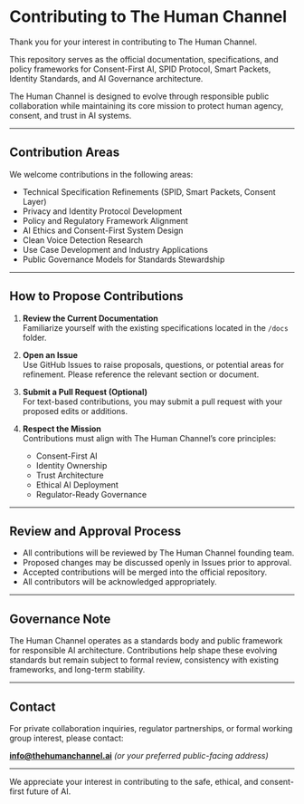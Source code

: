 # Contributing to The Human Channel

Thank you for your interest in contributing to The Human Channel.

This repository serves as the official documentation, specifications, and policy frameworks for Consent-First AI, SPID Protocol, Smart Packets, Identity Standards, and AI Governance architecture.

The Human Channel is designed to evolve through responsible public collaboration while maintaining its core mission to protect human agency, consent, and trust in AI systems.

---

## Contribution Areas

We welcome contributions in the following areas:

- Technical Specification Refinements (SPID, Smart Packets, Consent Layer)
- Privacy and Identity Protocol Development
- Policy and Regulatory Framework Alignment
- AI Ethics and Consent-First System Design
- Clean Voice Detection Research
- Use Case Development and Industry Applications
- Public Governance Models for Standards Stewardship

---

## How to Propose Contributions

1. **Review the Current Documentation**  
   Familiarize yourself with the existing specifications located in the `/docs` folder.

2. **Open an Issue**  
   Use GitHub Issues to raise proposals, questions, or potential areas for refinement. Please reference the relevant section or document.

3. **Submit a Pull Request (Optional)**  
   For text-based contributions, you may submit a pull request with your proposed edits or additions.

4. **Respect the Mission**  
   Contributions must align with The Human Channel’s core principles:
   - Consent-First AI
   - Identity Ownership
   - Trust Architecture
   - Ethical AI Deployment
   - Regulator-Ready Governance

---

## Review and Approval Process

- All contributions will be reviewed by The Human Channel founding team.
- Proposed changes may be discussed openly in Issues prior to approval.
- Accepted contributions will be merged into the official repository.
- All contributors will be acknowledged appropriately.

---

## Governance Note

The Human Channel operates as a standards body and public framework for responsible AI architecture. Contributions help shape these evolving standards but remain subject to formal review, consistency with existing frameworks, and long-term stability.

---

## Contact

For private collaboration inquiries, regulator partnerships, or formal working group interest, please contact:

**info@thehumanchannel.ai** *(or your preferred public-facing address)*

---

We appreciate your interest in contributing to the safe, ethical, and consent-first future of AI.
